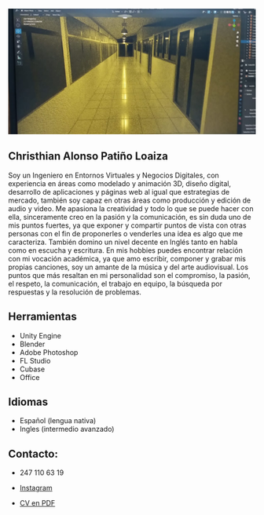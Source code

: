 ![Header Image](https://github.com/loapat/loapat/blob/main/WhatsApp%20Image%202024-10-28%20at%2011.08.19%20PM.png?raw=true)

## Christhian Alonso Patiño Loaiza
Soy un Ingeniero en Entornos Virtuales y Negocios Digitales, con experiencia en áreas como modelado y animación 3D, diseño digital, desarrollo de aplicaciones y páginas web al igual que estrategias de mercado, también soy capaz en otras áreas como producción y edición de audio y video. Me apasiona la creatividad y todo lo que se puede hacer con ella, sinceramente creo en la pasión y la comunicación, es sin duda uno de mis puntos fuertes, ya que exponer y compartir puntos de vista con otras personas con el fin de proponerles o venderles una idea es algo que me caracteriza. También domino un nivel decente en Inglés tanto en habla como en escucha y escritura. En mis hobbies puedes encontrar relación con mi vocación académica, ya que amo escribir, componer y grabar mis propias canciones, soy un amante de la música y del arte audiovisual. Los puntos que más resaltan en mi personalidad son el compromiso, la pasión, el respeto, la comunicación, el trabajo en equipo, la búsqueda por respuestas y la resolución de problemas.

## Herramientas
- Unity Engine
- Blender
- Adobe Photoshop
- FL Studio
- Cubase
- Office

## Idiomas
- Español (lengua nativa)
- Ingles (intermedio avanzado) 

## Contacto:
- 247 110 63 19
- [Instagram](https://www.instagram.com/chris.loapat/?hl=es)

- [CV en PDF](URL_DEL_ARCHIVO)

